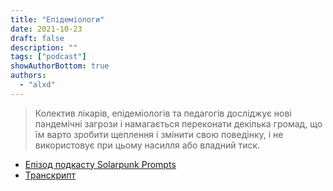 ```yaml
---
title: "Епідеміологи"
date: 2021-10-23
draft: false
description: ""
tags: ["podcast"]
showAuthorBottom: true
authors:
  - "alxd"
---
```


> Колектив лікарів, епідеміологів та педагогів досліджує нові пандемічні загрози і намагається переконати декілька громад, що їм варто зробити щеплення і змінити свою поведінку, і не використовує при цьому насилля або владний тиск.

- [Епізод подкасту Solarpunk Prompts](https://podcast.tomasino.org/@SolarpunkPrompts/episodes/the-epidemiologists)
- [Транскрипт](https://wiki.tomasino.org/writing/Solarpunk-Prompts---The-Epidemiologists)
